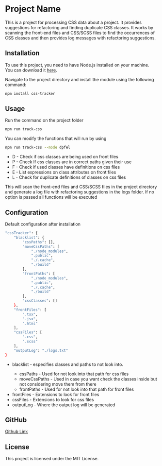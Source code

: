 # Project Name

This is a project for processing CSS data about a project. It provides suggestions for refactoring and finding duplicate CSS classes. It works by scanning the front-end files and CSS/SCSS files to find the occurrences of CSS classes and then provides log messages with refactoring suggestions.

## Installation

To use this project, you need to have Node.js installed on your machine. You can download it [here](https://nodejs.org/).

Navigate to the project directory and install the module using the following command:

```bash
npm install css-tracker
```

## Usage

Run the command on the project folder

```bash
npm run track-css
```

You can modify the functions that will run by using

```bash
npm run track-css --mode dpfel
```

<ul>
    <li>D - Check if css classes are being used on front files</li>
    <li>P - Check If css classes are in correct paths given their use</li>
    <li>F - Check if used classes have definitions on css files</li>
    <li>E - List expressions on class attributes on front files</li>
    <li>L - Check for duplicate definitions of classes on css files</li>
</ul>

This will scan the front-end files and CSS/SCSS files in the project directory and generate a log file with refactoring suggestions in the logs folder.
If no option is passed all functions will be executed

## Configuration

Default configuration after installation

```bash
"cssTracker": {
    "blacklist": {
        "cssPaths": [],
        "moveCssPaths": [
            "./node_modules",
            ".public",
            "./.cache",
            "./build"
        ],
        "frontPaths": [
            "./node_modules",
            ".public",
            "./.cache",
            "./build"
        ],
        "cssClasses": []
    },
    "frontFiles": [
        ".tsx",
        ".jsx",
        ".html"
    ],
    "cssFiles": [
        ".css",
        ".scss"
    ],
    "outputLog": "./logs.txt"
}
```
<ul>
    <li>blacklist - especifies classes and paths to not look into.</li>
    <ul>
        <li>cssPaths - Used for not look into that path for css files</li>
        <li>moveCssPaths - Used in case you want check the classes inside but not considering move them from there</li>
        <li>frontPaths - Used for not look into that path for front files</li>
    </ul>
    <li>frontFiles - Extensions to look for front files</li>
    <li>cssFiles - Extensions to look for css files</li>
    <li>outputLog - Where the output log will be generated</li>
</ul>

## GitHub

[Github Link](https://github.com/Raprogue/CssTracker)

## License

This project is licensed under the MIT License.
